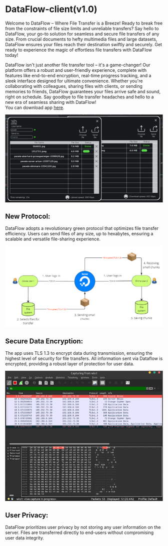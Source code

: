 # DataFlow-client(v1.0)

Welcome to DataFlow – Where File Transfer is a Breeze! Ready to break free from the constraints of file size limits and unreliable transfers? Say hello to DataFlow, your go-to solution for seamless and secure file transfers of any size. From crucial documents to hefty multimedia files and large datasets, DataFlow ensures your files reach their destination swiftly and securely. Get ready to experience the magic of effortless file transfers with DataFlow today!

DataFlow isn't just another file transfer tool – it's a game-changer! Our platform offers a robust and user-friendly experience, complete with features like end-to-end encryption, real-time progress tracking, and a sleek interface designed for ultimate convenience. Whether you're collaborating with colleagues, sharing files with clients, or sending memories to friends, DataFlow guarantees your files arrive safe and sound, right on schedule. Say goodbye to file transfer headaches and hello to a new era of seamless sharing with DataFlow! </br> You can download app <a href="http://datafl0w.com">here</a>.

![image](slika.png)

## New Protocol:
DataFlow adopts a revolutionary green protocol that optimizes file transfer efficiency. Users can send files of any size, up to hexabytes, ensuring a scalable and versatile file-sharing experience.
<p align="center">
  <img src="slika112.png"/>
</p>

## Secure Data Encryption:
The app uses TLS 1.3 to encrypt data during transmission, ensuring the highest level of security for file transfers. All information sent via Dataflow is encrypted, providing a robust layer of protection for user data.

![image](slika113.png)

## User Privacy:
DataFlow prioritizes user privacy by not storing any user information on the server. Files are transferred directly to end-users without compromising user data integrity.
